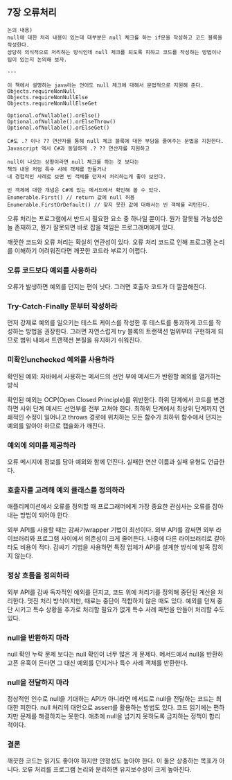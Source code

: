 ## 7장 오류처리

```
논의 내용)
null에 대한 처리 내용이 있는데 대부분은 null 체크를 하는 if문을 작성하고 코드 블록을 작성한다.
상당히 의식적으로 처리하는 방식인데 null 체크를 되도록 피하고 코드를 작성하는 방법이나 팁이 있는지 논의해 보자.

---

이 책에서 설명하는 java라는 언어도 null 체크에 대해서 문법적으로 지원해 준다.
Objects.requireNonNull
Objects.requireNonNullElse
Objects.requireNonNullElseGet

Optional.ofNullable().orElse()
Optional.ofNullable().orElseThrow()
Optional.ofNullable().orElseGet()

C#도 .? 이나 ?? 연산자를 통해 null 체크 블록에 대한 부담을 줄여주는 문법을 지원한다.
Javascript 역시 C#과 동일하게 .? ?? 연산자를 지원하고  

null이 나오는 상황이라면 null 체크를 하는 것 보다는
책의 내용 처럼 특수 사례 객체를 만들거나
내 경험적인 사레로 보면 빈 객체를 던져서 처리하는게 좋아 보인다.

빈 객체에 대한 개념은 C#에 있는 메서드에서 확인해 볼 수 있다.
Enumerable.First() // return 값에 null 허용
Enumerable.FirstOrDefault() // 찾지 못한 값에 대해서는 빈 객체를 리턴한다.
```

오류 처리는 프로그램에서 반드시 필요한 요소 중 하나일 뿐이다.
뭔가 잘못될 가능성은 늘 존재하고, 뭔가 잘못되면 바로 잡을 책임은 프로그래머에게 있다.

깨끗한 코드와 오류 처리는 확실히 연관성이 있다.
오류 처리 코드로 인해 프로그램 논리를 이해하기 어려워진다면 깨끗한 코드라 부르기 어렵다.

### 오류 코드보다 예외를 사용하라

오류가 발생하면 예외를 던지는 편이 낫다.
그러면 호출자 코드가 더 깔끔해진다.

### Try-Catch-Finally 문부터 작성하라

먼저 강제로 예외를 일으키는 테스트 케이스를 작성한 후 테스트를 통과하게 코드를 작성하는 방법을 권장한다.
그러면 자연스럽게 try 블록의 트랜잭션 범위부터 구현하게 되므로 범위 내에서 트랜잭션 본질을 유지하기 쉬워진다.

### 미확인unchecked 예외를 사용하라

확인된 예외: 자바에서 사용하는 메서드의 선언 부에 메서드가 반환할 예외를 열거하는 방식

확인된 예외는 OCP(Open Closed Principle)를 위반한다.
하위 단계에서 코드를 변경하면 사위 단계 메서드 선언부를 전부 고쳐야 한다.
최하위 단계에서 최상위 단계까지 연쇄적인 수정이 일어나고 throws 경로에 위치하는 모든 함수가 최하위 함수에서 던지는 예외를 알아야 하므로 캡슐화가 깨진다.

### 예외에 의미를 제공하라

오류 메시지에 정보를 담아 예외와 함께 던진다.
실패한 연산 이름과 실패 유형도 언급한다.

### 호출자를 고려해 예외 클래스를 정의하라

애플리케이션에서 오류를 정의할 때 프로그래머에게 가장 중요한 관심사는 오류를 잡아내는 방법이 되어야 한다.

외부 API를 사용할 때는 감싸기wrapper 기법이 최선이다.
외부 API를 감싸면 외부 라이브러리와 프로그램 사이에서 의존성이 크게 줄어든다.
나중에 다른 라이브러리로 갈아타도 비용이 적다.
감싸기 기법을 사용하면 특정 업체가 API를 설계한 방식에 발목 잡히지 않는다.

### 정상 흐름을 정의하라

외부 API를 감싸 독자적인 예외를 던지고, 코드 위에 처리기를 정의해 중단된 계산을 처리한다.
멋진 처리 방식이지만, 때로는 중단이 적합하지 않은 때도 있다.
예외를 던져 중단 시키고 특수 상황을 추가로 처리할 필요가 없게
특수 사례 패턴을 만들어 처리할 수도 있다.

### null을 반환하지 마라

null 확인 누락 문제 보다는 null 확인이 너무 많은 게 문제다.
메서드에서 null을 반환하고픈 유혹이 든다면 그 대신 예외를 던지거나 특수 사례 객체를 반환한다.

### null을 전달하지 마라

정상적인 인수로 null을 기대하는 API가 아니라면 메서드로 null을 전달하는 코드는 최대한 피한다.
null 처리의 대안으로 assert를 활용하는 방법도 있다. 코드 읽기에는 편하지만 문제를 해결하지는 못한다.
애초에 null을 넘기지 못하도록 금지하는 정책이 합리적이다.

### 결론

깨끗한 코드는 읽기도 좋아야 하지만 안정성도 높아야 한다.
이 둘은 상충하는 목표가 아니다.
오류 처리를 프로그램 논리와 분리하면 유지보수성이 크게 높아진다.